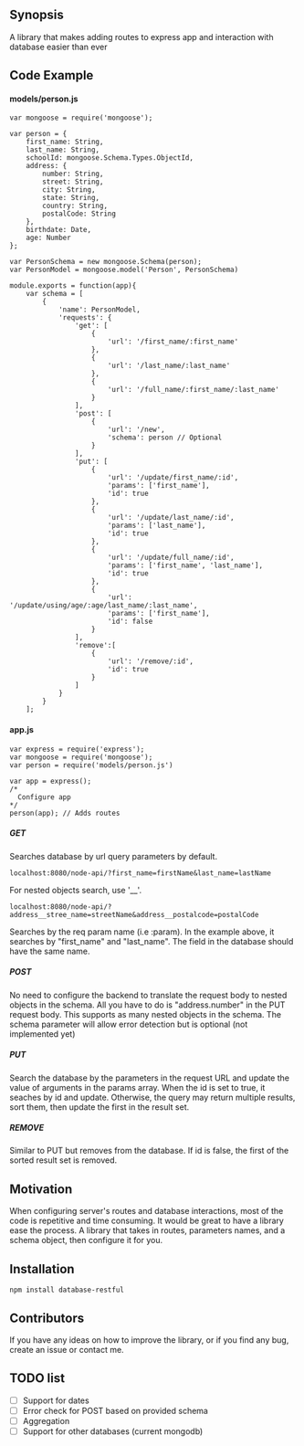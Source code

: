 ## Synopsis

A library that makes adding routes to express app and interaction with database easier than ever

## Code Example
#### models/person.js
```
var mongoose = require('mongoose');

var person = {
    first_name: String,
    last_name: String,
    schoolId: mongoose.Schema.Types.ObjectId,
    address: {
        number: String,
        street: String,
        city: String,
        state: String,
        country: String,
        postalCode: String
    },
    birthdate: Date,
    age: Number
};

var PersonSchema = new mongoose.Schema(person);
var PersonModel = mongoose.model('Person', PersonSchema)

module.exports = function(app){
    var schema = [
        {
            'name': PersonModel,
            'requests': {
                'get': [
                    {
                        'url': '/first_name/:first_name'
                    },
                    {
                        'url': '/last_name/:last_name'
                    },
                    {
                        'url': '/full_name/:first_name/:last_name'
                    }
                ],
                'post': [
                    {
                        'url': '/new',
                        'schema': person // Optional
                    }
                ],
                'put': [
                    {
                        'url': '/update/first_name/:id',
                        'params': ['first_name'],
                        'id': true
                    },
                    {
                        'url': '/update/last_name/:id',
                        'params': ['last_name'],
                        'id': true
                    },
                    {
                        'url': '/update/full_name/:id',
                        'params': ['first_name', 'last_name'],
                        'id': true
                    },
                    {
                        'url': '/update/using/age/:age/last_name/:last_name',
                        'params': ['first_name'],
                        'id': false
                    }
                ],
                'remove':[
                    {
                        'url': '/remove/:id',
                        'id': true
                    }
                ]
            }
        }
    ];
```
#### app.js
```
var express = require('express');
var mongoose = require('mongoose');
var person = require('models/person.js')

var app = express();
/*
  Configure app
*/
person(app); // Adds routes
```

##### GET
Searches database by url query parameters by default.
```
localhost:8080/node-api/?first_name=firstName&last_name=lastName
```
For nested objects search, use '__'. 
```
localhost:8080/node-api/?address__stree_name=streetName&address__postalcode=postalCode
```
Searches by the req param name (i.e :param). In the example above, it searches by "first_name" and "last_name". The field in the database should have the same name.

##### POST
No need to configure the backend to translate the request body to nested objects in the schema. All you have to do is "address.number" in the PUT request body. This supports as many nested objects in the schema.
The schema parameter will allow error detection but is optional (not implemented yet)
##### PUT
Search the database by the parameters in the request URL and update the value of arguments in the params array.
When the id is set to true, it seaches by id and update. Otherwise, the query may return multiple results, sort them, then update the first in the result set.
##### REMOVE
Similar to PUT but removes from the database. If id is false, the first of the sorted result set is removed.

## Motivation

When configuring server's routes and database interactions, most of the code is repetitive and time consuming. It would be great to have a library ease the process.
A library that takes in routes, parameters names, and a schema object, then configure it for you.

## Installation

```
npm install database-restful
```

## Contributors

If you have any ideas on how to improve the library, or if you find any bug, create an issue or contact me.

## TODO list
- [ ] Support for dates
- [ ] Error check for POST based on provided schema
- [ ] Aggregation
- [ ] Support for other databases (current mongodb)
